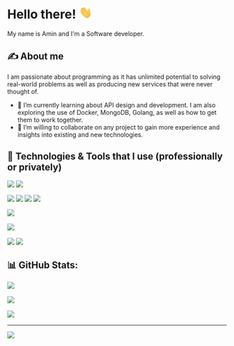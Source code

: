 # Hello there! <img src="https://raw.githubusercontent.com/aminsys/aminsys/main/wave.gif" width="30px">

My name is Amin and I'm a Software developer.

## &#x270d; About me
I am passionate about programming as it has unlimited potential to solving real-world problems as well as producing new services that were never thought of.

- 🌱 I’m currently learning about API design and development. I am also exploring the use of Docker, MongoDB, Golang, as well as how to get them to work together.
- 👯 I’m willing to collaborate on any project to gain more experience and insights into existing and new technologies.

## 🔧 Technologies & Tools that I use (professionally or privately)
![](https://img.shields.io/badge/Windows-informational?style=flat&logo=Windows&logoColor=white&color=blue)
![](https://img.shields.io/badge/Pop!_OS-informational?style=flat&logo=Pop!_OS&logoColor=white&color=blue)

![](https://img.shields.io/badge/C_sharp-informational?style=flat&logo=csharp&logoColor=white&color=blue)
![](https://img.shields.io/badge/Java-informational?style=flat&logo=openjdk&logoColor=white&color=blue)
![](https://img.shields.io/badge/Python-informational?style=flat&logo=python&logoColor=white&color=blue)
![](https://img.shields.io/badge/Golang-informational?style=flat&logo=go&logoColor=white&color=blue)

![](https://img.shields.io/badge/Visual_Studio_Code-informational?style=flat&logo=visual-studio-code&logoColor=white&color=blue)

![](https://img.shields.io/badge/Docker-informational?style=flat&logo=docker&logoColor=white&color=blue)

![](https://img.shields.io/badge/MS_SQL-informational?style=flat&logo=microsoft-sql-server&logoColor=white&color=blue)
![](https://img.shields.io/badge/MongoDB-informational?style=flat&logo=mongodb&logoColor=white&color=blue)

## 📊 GitHub Stats:
![](https://github-readme-stats.vercel.app/api?username=aminsys&theme=radical&hide_border=false&include_all_commits=false&count_private=false)

![](https://github-readme-streak-stats.herokuapp.com/?user=aminsys&theme=radical&hide_border=false)

![](https://github-readme-stats.vercel.app/api/top-langs/?username=aminsys&theme=radical&hide_border=false&include_all_commits=false&count_private=false)

---
[![](https://visitcount.itsvg.in/api?id=Aminsys&icon=7&color=1)](https://visitcount.itsvg.in)
